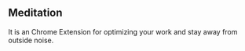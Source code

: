 Meditation
-----------------
It is an Chrome Extension for optimizing your work and stay away from outside noise.
